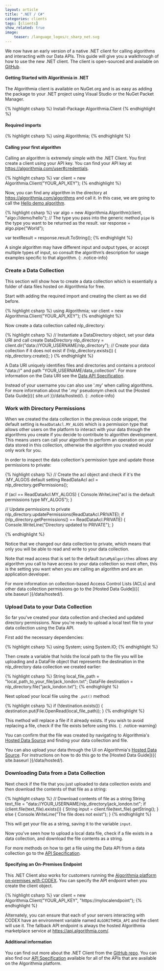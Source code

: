 ```yaml
---
layout: article
title: ".NET / C#"
categories: clients
tags: [clients]
show_related: true
image:
    teaser: /language_logos/c_sharp_net.svg
---
```


We now have an early version of a native .NET client for calling algorithms and interacting with our Data APIs.  This guide will give you a walkthrough of how to use the new .NET client.  The client is open-sourced and available on [GitHub](https://github.com/algorithmiaio/algorithmia-c-sharp).

#### Getting Started with Algorithmia in .NET
The Algorithmia client is available on NuGet.org and is as easy as adding the package to your .NET project using Visual Studio or the NuGet Packet Manager.

{% highlight csharp %}
Install-Package Algorithmia.Client
{% endhighlight %}

#### Required imports
{% highlight csharp %}
using Algorithmia;
{% endhighlight %}

#### Calling your first algorithm
Calling an algorithm is extremely simple with the .NET Client.  You first create a client using your API key.  You can find your API key at https://algorithmia.com/user#credentials.

{% highlight csharp %}
var client = new Algorithmia.Client("YOUR_API_KEY");
{% endhighlight %}

Now, you can find any algorithm in the directory at https://algorithmia.com/algorithms and call it.  In this case, we are going to call the [Hello demo algorithm](https://algorithmia.com/algorithms/demo/hello).

{% highlight csharp %}
 var algo = new Algorithmia.Algorithm(client, "algo://demo/hello");
 // The type you pass into the generic method `pipe` is the type you want to be returned as the result.
 var response = algo.pipe<string>("World");

 var textResult = response.result.ToString();
{% endhighlight %}

A single algorithm may have different input and output types, or accept multiple types of input, so consult the algorithm’s description for usage examples specific to that algorithm.
{: .notice-info}

### Create a Data Collection

This section will show how to create a data collection which is essentially a folder of data files hosted on Algorithmia for free.

Start with adding the required import and creating the client as we did before.

{% highlight csharp %}
using Algorithmia;
var client = new Algorithmia.Client("YOUR_API_KEY");
{% endhighlight %}

Now create a data collection called nlp_directory:

{% highlight csharp %}
// Instantiate a DataDirectory object, set your data URI and call create
DataDirectory nlp_directory = client.dir("data://YOUR_USERNAME/nlp_directory");
// Create your data collection if it does not exist
if (!nlp_directory.exists()) {
    nlp_directory.create();
}
{% endhighlight %}

A Data URI uniquely identifies files and directories and contains a protocol "data://" and path "YOUR_USERNAME/data_collection". For more information on the Data URI see the [Data API Specification](http://docs.algorithmia.com/#data-api-specification).

Instead of your username you can also use '.my' when calling algorithms. For more information about the '.my' pseudonym check out the [Hosted Data Guide]({{ site.url }}/data/hosted/).
{: .notice-info}

### Work with Directory Permissions

When we created the data collection in the previous code snippet, the default setting is `ReadDataAcl.MY_ALGOS` which is a permission type that allows other users on the platform to interact with your data through the algorithms you create if you decide to contribute to algorithm development. This means users can call your algorithm to perform an operation on your data stored in this collection, otherwise the algorithm you created would only work for you.

In order to inspect the data collection's permission type and update those permissions to private:

{% highlight csharp %}
// Create the acl object and check if it's the .MY_ALGOS default setting
ReadDataAcl acl = nlp_directory.getPermissions();

if (acl == ReadDataAcl.MY_ALGOS) {
    Console.WriteLine("acl is the default permissions type MY_ALGOS");
}

// Update permissions to private
nlp_directory.updatePermissions(ReadDataAcl.PRIVATE);
if (nlp_directory.getPermissions() == ReadDataAcl.PRIVATE) {
    Console.WriteLine("Directory updated to PRIVATE");
}

{% endhighlight %}

Notice that we changed our data collection to private, which means that only you will be able to read and write to your data collection.

Note that read access that is set to the default `DataMyAlgorithms` allows any algorithm you call to have access to your data collection so most often, this is the setting you want when you are calling an algorithm and are an application developer.

For more information on collection-based Access Control Lists (ACLs) and other data collection permissions go to the [Hosted Data Guide]({{ site.baseurl }}/data/hosted/).

### Upload Data to your Data Collection

So far you've created your data collection and checked and updated directory permissions. Now you're ready to upload a local text file to your data collection using the Data API.

First add the necessary dependencies:

{% highlight csharp %}
using System;
using System.IO;
{% endhighlight %}

Then create a variable that holds the local path to the file you will be uploading and a DataFile object that represents the destination in the nlp_directory data collection we created earlier:

{% highlight csharp %}
String local_file_path = "local_path_to_your_file/jack_london.txt";
DataFile destination = nlp_directory.file("jack_london.txt");
{% endhighlight %}

Next upload your local file using the `.put()` method:

{% highlight csharp %}
if (!destination.exists()) {
    destination.put(File.OpenRead(local_file_path));
}
{% endhighlight %}

This method will replace a file if it already exists. If you wish to avoid replacing a file, check if the file exists before using this.
{: .notice-warning}

You can confirm that the file was created by navigating to Algorithmia's [Hosted Data Source](https://algorithmia.com/data/hosted) and finding your data collection and file.

You can also upload your data through the UI on Algorithmia's [Hosted Data Source](https://algorithmia.com/data/hosted). For instructions on how to do this go to the [Hosted Data Guide]({{ site.baseurl }}/data/hosted/).

### Downloading Data from a Data Collection

Next check if the file that you just uploaded to data collection exists and then download the contents of that file as a string:

{% highlight csharp %}
// Download contents of file as a string
String text_file = "data://YOUR_USERNAME/nlp_directory/jack_london.txt";
if (client.file(text_file).exists()) {
    String input = client.file(text_file).getString();
} else {
    Console.WriteLine("The file does not exist");
}
{% endhighlight %}

This will get your file as a string, saving it to the variable `input`.

Now you've seen how to upload a local data file, check if a file exists in a data collection, and download the file contents as a string.

For more methods on how to get a file using the Data API from a data collection go to the [API Specification](http://docs.algorithmia.com/#getting-a-file).

#### Specifying an On-Premises Endpoint
This .NET Client also works for customers running the [Algorithmia platform on-premises with CODEX](https://algorithmia.com/enterprise).  You can specify the API endpoint when you create the client object.

{% highlight csharp %}
var client = new Algorithmia.Client("YOUR_API_KEY", "https://mylocalendpoint");
{% endhighlight %}

Alternately, you can ensure that each of your servers interacting with CODEX have an environment variable named `ALGORITHMIA_API` and the client will use it.  The fallback API endpoint is always the hosted Algorithmia marketplace service at https://api.algorithmia.com/.


#### Additional information
You can find out more about the .NET Client from the [GitHub repo](https://github.com/algorithmiaio/algorithmia-c-sharp).  You can also find our [API Specification](http://docs.algorithmia.com/) available for all of the APIs that are available on the Algorithmia platform.
